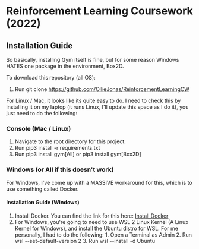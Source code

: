 # Reinforcement Learning Coursework (2022)


## Installation Guide

So basically, installing Gym itself is fine, but for some reason Windows HATES one package in the environment, Box2D.

To download this repository (all OS):

1) Run git clone https://github.com/OllieJonas/ReinforcementLearningCW <your directory>

For Linux / Mac, it looks like its quite easy to do. I need to check this by installing it on my laptop (it runs Linux, I'll update this space as I do it), you just need to do the following:

### Console (Mac / Linux)
1) Navigate to the root directory for this project.
2) Run pip3 install -r requirements.txt
3) Run pip3 install gym[All] or pip3 install gym[Box2D]

### Windows (or All if this doesn't work)

For Windows, I've come up with a MASSIVE workaround for this, which is to use something called Docker.
  
#### Installation Guide (Windows)
  
  1. Install Docker. You can find the link for this here: [Install Docker](https://docs.docker.com/get-docker/ "Docker")
  2. For Windows, you're going to need to use WSL 2 Linux Kernel (A Linux Kernel for Windows), and install the Ubuntu distro for WSL. For me personally, I had to do the following:
    1. Open a Terminal as Admin
    2. Run wsl --set-default-version 2
    3. Run wsl --install -d Ubuntu
  
